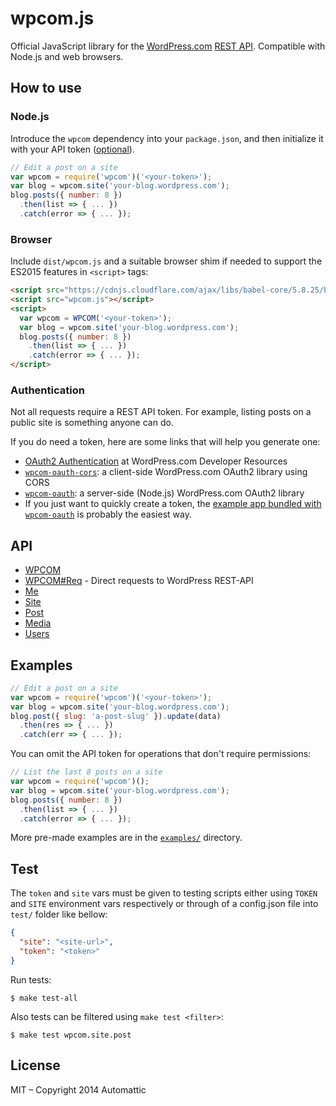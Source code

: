 wpcom.js
========

Official JavaScript library for the [WordPress.com][] [REST API][].
Compatible with Node.js and web browsers.

## How to use

### Node.js

Introduce the `wpcom` dependency into your `package.json`, and then initialize
it with your API token ([optional](#authentication)).

```js
// Edit a post on a site
var wpcom = require('wpcom')('<your-token>');
var blog = wpcom.site('your-blog.wordpress.com');
blog.posts({ number: 8 })
  .then(list => { ... })
  .catch(error => { ... });
```

### Browser

Include `dist/wpcom.js` and a suitable browser shim if needed
to support the ES2015 features in `<script>` tags:

```html
<script src="https://cdnjs.cloudflare.com/ajax/libs/babel-core/5.8.25/browser-polyfill.js"></script>
<script src="wpcom.js"></script>
<script>
  var wpcom = WPCOM('<your-token>');
  var blog = wpcom.site('your-blog.wordpress.com');
  blog.posts({ number: 8 })
    .then(list => { ... })
    .catch(error => { ... });
</script>
```

### Authentication

Not all requests require a REST API token.  For example, listing posts on a
public site is something anyone can do.

If you do need a token, here are some links that will help you generate one:
- [OAuth2 Authentication](https://developer.wordpress.com/docs/oauth2/)
  at WordPress.com Developer Resources
- [`wpcom-oauth-cors`](https://github.com/Automattic/wpcom-oauth-cors):
  a client-side WordPress.com OAuth2 library using CORS
- [`wpcom-oauth`](https://github.com/Automattic/node-wpcom-oauth):
  a server-side (Node.js) WordPress.com OAuth2 library
- If you just want to quickly create a token, the
  [example app bundled with `wpcom-oauth`](https://github.com/Automattic/node-wpcom-oauth/tree/master/example)
  is probably the easiest way.

## API

* [WPCOM](./docs/wpcom.md)
* [WPCOM#Req](./docs/wpcom.req.md) - Direct requests to WordPress REST-API
* [Me](./docs/me.md)
* [Site](./docs/site.md)
* [Post](./docs/post.md)
* [Media](./docs/media.md)
* [Users](./docs/users.md)

## Examples

```js
// Edit a post on a site
var wpcom = require('wpcom')('<your-token>');
var blog = wpcom.site('your-blog.wordpress.com');
blog.post({ slug: 'a-post-slug' }).update(data)
  .then(res => { ... })
  .catch(err => { ... });
```

You can omit the API token for operations that don't require permissions:

```js
// List the last 8 posts on a site
var wpcom = require('wpcom')();
var blog = wpcom.site('your-blog.wordpress.com');
blog.posts({ number: 8 })
  .then(list => { ... })
  .catch(error => { ... });
```

More pre-made examples are in the [`examples/`](./examples/) directory.

## Test

The `token` and `site` vars must be given to testing scripts either using 
`TOKEN` and `SITE` environment vars respectively or through of a 
config.json file into `test/` folder like bellow:

```json
{
  "site": "<site-url>",
  "token": "<token>"
}
```

Run tests:

```cli
$ make test-all
```

Also tests can be filtered using `make test <filter>`:

```cli
$ make test wpcom.site.post
```

## License

MIT – Copyright 2014 Automattic

[Node.js]: http://nodejs.org
[REST API]: http://developer.wordpress.com/docs/api
[WordPress.com]: http://www.wordpress.com
[node-wpcom-oauth]: https://github.com/Automattic/node-wpcom-oauth
